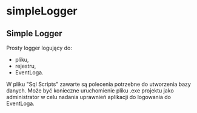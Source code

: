 # simpleLogger
## Simple Logger

 Prosty logger logujący do:
 * pliku, 
 * rejestru, 
 * EventLoga.

W pliku "Sql Scripts" zawarte są polecenia potrzebne do utworzenia bazy danych. 
Może być konieczne uruchomienie pliku .exe projektu jako administrator w celu nadania uprawnień aplikacji do logowania do EventLoga. 
